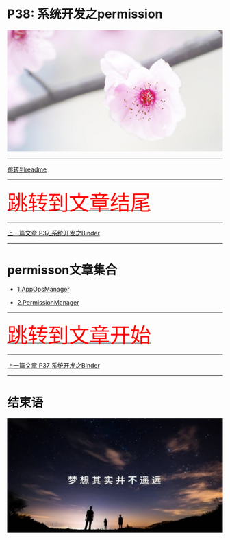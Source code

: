 # P38: 系统开发之permission

<img src="../flower/flower_p28.png">

---

[跳转到readme](https://github.com/hfreeman2008/android_core_framework/blob/main/README-CN.md)


---

[<font face='黑体' color=#ff0000 size=40 >跳转到文章结尾</font>](#结束语)

---

[上一篇文章 P37_系统开发之Binder](https://github.com/hfreeman2008/android_core_framework/blob/main/P37_%E7%B3%BB%E7%BB%9F%E5%BC%80%E5%8F%91%E4%B9%8BBinder/%E7%B3%BB%E7%BB%9F%E5%BC%80%E5%8F%91%E4%B9%8BBinder.md)






---

# permisson文章集合

- [1.AppOpsManager]()


- [2.PermissionManager]()







---

[<font face='黑体' color=#ff0000 size=40 >跳转到文章开始</font>](#p38-系统开发之permission)

---


[上一篇文章 P37_系统开发之Binder](https://github.com/hfreeman2008/android_core_framework/blob/main/P37_%E7%B3%BB%E7%BB%9F%E5%BC%80%E5%8F%91%E4%B9%8BBinder/%E7%B3%BB%E7%BB%9F%E5%BC%80%E5%8F%91%E4%B9%8BBinder.md)





---

# 结束语

<img src="../Images/end_001.png">